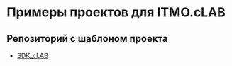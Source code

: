 # Примеры проектов для ITMO.cLAB
## Репозиторий с шаблоном проекта
- [SDK_cLAB](https://github.com/lmtspbru/SDK_cLAB)
